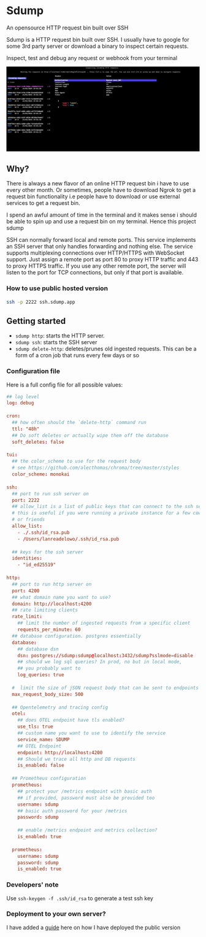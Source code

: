 # Sdump

An opensource HTTP request bin built over SSH

Sdump is a HTTP request bin built over SSH. I usually have to google for some
3rd party server or download a binary to inspect certain requests.

Inspect, test and debug any request or webhook from your terminal

![sdump TUI](assets/sdump.png)

## Why?

There is always a new flavor of an online HTTP request bin i have to use every other
month. Or sometimes, people have to download Ngrok to get a request bin
functionality i.e people have to download or use external services to
get a request bin.

I spend an awful amount of time in the terminal and it makes sense i should
be able to spin up and use a request bin on my terminal. Hence this
project sdump

SSH can normally forward local and remote ports. This service implements an
SSH server that only handles forwarding and nothing else.
The service supports multiplexing connections over HTTP/HTTPS with WebSocket
support. Just assign a remote port as port 80 to proxy HTTP traffic and 443
to proxy HTTPS traffic. If you use any other remote port, the server will
listen to the port for TCP connections, but only if that port is available.

### How to use public hosted version

```sh
ssh -p 2222 ssh.sdump.app
```

## Getting started

- `sdump http`: starts the HTTP server.
- `sdump ssh`: starts the SSH server
- `sdump delete-http`: deletes/prunes old ingested requests. This can be a form
of a cron job that runs every few days or so

### Configuration file

Here is a full config file for all possible values:

```toml
## log level
log: debug

cron:
  ## how often should the `delete-http` command run
  ttl: "48h"
  ## Do soft deletes or actually wipe them off the database
  soft_deletes: false

tui:
  ## the color_scheme to use for the request body
  # see https://github.com/alecthomas/chroma/tree/master/styles
  color_scheme: monokai

ssh:
  ## port to run ssh server on
  port: 2222
  ## allow_list is a list of public keys that can connect to the ssh server
  # this is useful if you were running a private instance for a few coworkers 
  # or friends
  allow_list:
    - ./.ssh/id_rsa.pub
    - /Users/lanreadelowo/.ssh/id_rsa.pub
    
  ## keys for the ssh server
  identities:
    - "id_ed25519"

http:
  ## port to run http server on
  port: 4200
  ## what domain name you want to use?
  domain: http://localhost:4200
  ## rate limiting clients
  rate_limit:
    ## limit the number of ingested requests from a specific client
    requests_per_minute: 60
  ## database configuration. postgres essentially
  database:
    ## database dsn
    dsn: postgres://sdump:sdump@localhost:3432/sdump?sslmode=disable
    ## should we log sql queries? In prod, no but in local mode, 
    ## you probably want to 
    log_queries: true

  #  limit the size of jSON request body that can be sent to endpoints
  max_request_body_size: 500

  ## Opentelemetry and tracing config
  otel:
    ## does OTEL endpoint have tls enabled?
    use_tls: true
    ## custom name you want to use to identify the service
    service_name: SDUMP
    ## OTEL Endpoint 
    endpoint: http://localhost:4200
    ## Should we trace all http and DB requests
    is_enabled: false

  ## Prometheus configuration
  prometheus:
    ## protect your /metrics endpoint with basic auth
    ## if provided, password must also be provided too
    username: sdump
    ## basic auth password for your /metrics
    password: sdump

    ## enable /metrics endpoint and metrics collection?
    is_enabled: true

  prometheus:
    username: sdump
    password: sdump
    is_enabled: true
```

### Developers' note

Use `ssh-keygen -f .ssh/id_rsa` to generate a test ssh key

### Deployment to your own server?

I have added a [guide](./deploy/README.md) here on how I have
deployed the public version
